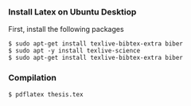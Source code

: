 ### Install Latex on Ubuntu Desktiop
First, install the following packages
```
$ sudo apt-get install texlive-bibtex-extra biber
$ sudo apt -y install texlive-science
$ sudo apt-get install texlive-bibtex-extra biber
```
### Compilation
```
$ pdflatex thesis.tex
```
